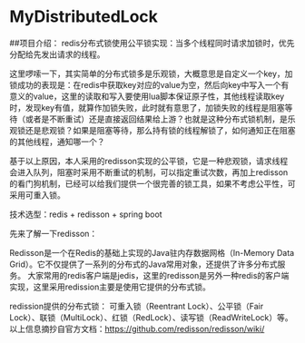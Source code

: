 # MyDistributedLock
##项目介绍：
redis分布式锁使用公平锁实现：当多个线程同时请求加锁时，优先分配给先发出请求的线程。

这里啰嗦一下，其实简单的分布式锁多是乐观锁，大概意思是自定义一个key，加锁成功的表现是：在redis中获取key对应的value为空，然后向key中写入一个有意义的value，这里的读取和写入要使用lua脚本保证原子性，其他线程读取key时，发现key有值，就算作加锁失败，此时就有意思了，加锁失败的线程是阻塞等待（或者是不断重试）还是直接返回结果给上游？也就是这种分布式锁机制，是乐观锁还是悲观锁？如果是阻塞等待，那么持有锁的线程解锁了，如何通知正在阻塞的其他线程，通知哪一个？

基于以上原因，本人采用的redisson实现的公平锁，它是一种悲观锁，请求线程会进入队列，阻塞时采用不断重试的机制，可以指定重试次数，再加上redisson的看门狗机制，已经可以给我们提供一个很完善的锁工具，如果不考虑公平性，可采用可重入锁。

技术选型：redis + redisson + spring boot

先来了解一下redisson：

Redisson是一个在Redis的基础上实现的Java驻内存数据网格（In-Memory Data Grid）。它不仅提供了一系列的分布式的Java常用对象，还提供了许多分布式服务。
大家常用的redis客户端是jedis，这里的redisson是另外一种redis的客户端实现，这里采用redission主要是使用它提供的分布式锁。

redission提供的分布式锁：
 可重入锁（Reentrant Lock）、公平锁（Fair Lock）、联锁（MultiLock）、红锁（RedLock）、读写锁（ReadWriteLock）等。
以上信息摘抄自官方文档：https://github.com/redisson/redisson/wiki/

